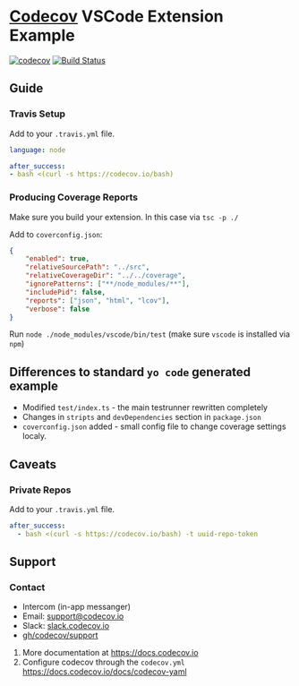 # [Codecov][1] VSCode Extension Example

[![codecov](https://codecov.io/gh/codecov/example-typescript-vscode-extension/branch/master/graph/badge.svg)](https://codecov.io/gh/codecov/example-typescript-vscode-extension)
[![Build Status](https://travis-ci.org/codecov/example-typescript-vscode-extension.svg?branch=master)](https://travis-ci.org/codecov/example-typescript-vscode-extension)

## Guide
### Travis Setup
Add to your `.travis.yml` file.
```yml
language: node

after_success:
- bash <(curl -s https://codecov.io/bash)
```
### Producing Coverage Reports
Make sure you build your extension. In this case via `tsc -p ./`

Add to `coverconfig.json`:
```json
{
    "enabled": true,
    "relativeSourcePath": "../src",
    "relativeCoverageDir": "../../coverage",
    "ignorePatterns": ["**/node_modules/**"],
    "includePid": false,
    "reports": ["json", "html", "lcov"],
    "verbose": false
}
```
Run `node ./node_modules/vscode/bin/test` (make sure `vscode` is installed via `npm`)

## Differences to standard `yo code` generated example

* Modified `test/index.ts` - the main testrunner rewritten completely
* Changes in `stripts` and `devDependencies` section in `package.json`
* `coverconfig.json` added - small config file to change coverage settings localy.

## Caveats
### Private Repos

Add to your `.travis.yml` file.

```yml
after_success:
  - bash <(curl -s https://codecov.io/bash) -t uuid-repo-token
```

## Support

### Contact
- Intercom (in-app messanger)
- Email: [support@codecov.io](mailto:support@codecov.io)
- Slack: [slack.codecov.io](https://slack.codecov.io)
- [gh/codecov/support](https://github.com/codecov/support)

1. More documentation at https://docs.codecov.io
2. Configure codecov through the `codecov.yml`  https://docs.codecov.io/docs/codecov-yaml

[1]: https://codecov.io/
